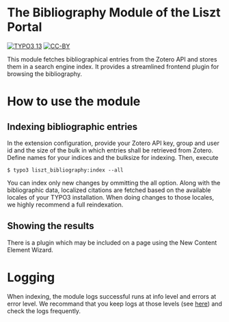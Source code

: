 The Bibliography Module of the Liszt Portal
===========================================

[![TYPO3 13](https://img.shields.io/badge/TYPO3-13-orange.svg)](https://get.typo3.org/version/13)
[![CC-BY](https://img.shields.io/github/license/dikastes/liszt_bibliography)](https://github.com/dikastes/liszt_bibliography/blob/main/LICENSE)

This module fetches bibliographical entries from the Zotero API and stores them in a search engine index.
It provides a streamlined frontend plugin for browsing the bibliography.

# How to use the module

## Indexing bibliographic entries

In the extension configuration, provide your Zotero API key, group and user id
and the size of the bulk in which entries shall be retrieved from Zotero.
Define names for your indices and the bulksize for indexing.
Then, execute

    $ typo3 liszt_bibliography:index --all

You can index only new changes by ommitting the all option.
Along with the bibliographic data, localized citations are fetched based on the
available locales of your TYPO3 installation. When doing changes to those
locales, we highly recommend a full reindexation.

## Showing the results

There is a plugin which may be included on a page using the New Content Element Wizard.

# Logging

When indexing, the module logs successful runs at info level and errors at error
level.  We recommand that you keep logs at those levels (see
[here](https://docs.typo3.org/m/typo3/reference-coreapi/main/en-us/ApiOverview/Logging/Configuration/Index.html))
and check the logs frequently.
